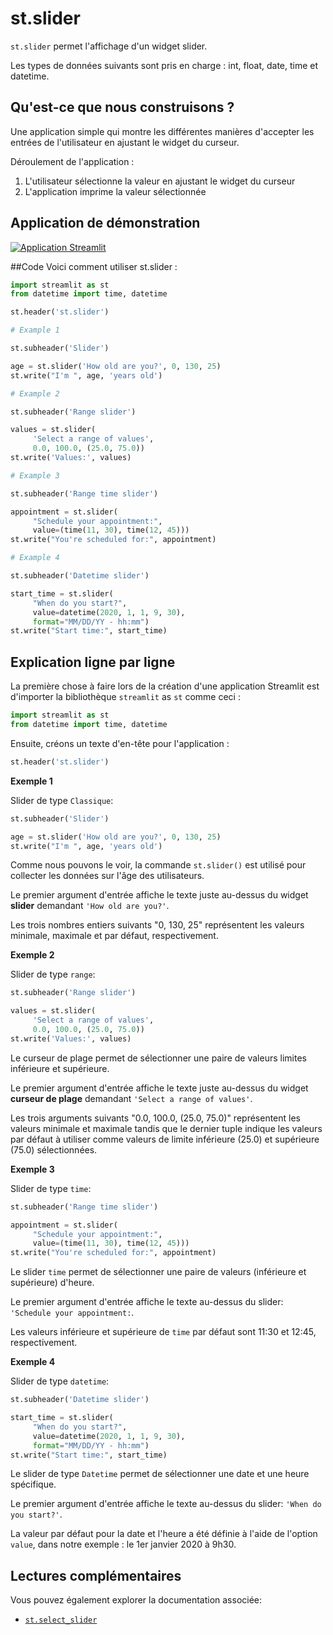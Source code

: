 # st.slider

`st.slider` permet l'affichage d'un widget slider.

Les types de données suivants sont pris en charge : int, float, date, time et datetime.

## Qu'est-ce que nous construisons ?

Une application simple qui montre les différentes manières d'accepter les entrées de l'utilisateur en ajustant le widget du curseur.

Déroulement de l'application :
1. L'utilisateur sélectionne la valeur en ajustant le widget du curseur
2. L'application imprime la valeur sélectionnée

## Application de démonstration

[![Application Streamlit](https://static.streamlit.io/badges/streamlit_badge_black_white.svg)](https://share.streamlit.io/dataprofessor/st.slider/)


##Code
Voici comment utiliser st.slider :

```python
import streamlit as st
from datetime import time, datetime

st.header('st.slider')

# Example 1

st.subheader('Slider')

age = st.slider('How old are you?', 0, 130, 25)
st.write("I'm ", age, 'years old')

# Example 2

st.subheader('Range slider')

values = st.slider(
     'Select a range of values',
     0.0, 100.0, (25.0, 75.0))
st.write('Values:', values)

# Example 3

st.subheader('Range time slider')

appointment = st.slider(
     "Schedule your appointment:",
     value=(time(11, 30), time(12, 45)))
st.write("You're scheduled for:", appointment)

# Example 4

st.subheader('Datetime slider')

start_time = st.slider(
     "When do you start?",
     value=datetime(2020, 1, 1, 9, 30),
     format="MM/DD/YY - hh:mm")
st.write("Start time:", start_time)

```


## Explication ligne par ligne
La première chose à faire lors de la création d'une application Streamlit est d'importer la bibliothèque `streamlit` as `st` comme ceci :
```python
import streamlit as st
from datetime import time, datetime
```


Ensuite, créons un texte d'en-tête pour l'application :
```python
st.header('st.slider')
```

**Exemple 1**

Slider de type `Classique`:

```python
st.subheader('Slider')

age = st.slider('How old are you?', 0, 130, 25)
st.write("I'm ", age, 'years old')
```


Comme nous pouvons le voir, la commande `st.slider()` est utilisé pour collecter les données sur l'âge des utilisateurs.

Le premier argument d'entrée affiche le texte juste au-dessus du widget **slider** demandant `'How old are you?'`.

Les trois nombres entiers suivants "0, 130, 25" représentent les valeurs minimale, maximale et par défaut, respectivement.

**Exemple 2**

Slider de type `range`:

```python
st.subheader('Range slider')

values = st.slider(
     'Select a range of values',
     0.0, 100.0, (25.0, 75.0))
st.write('Values:', values)
```

Le curseur de plage permet de sélectionner une paire de valeurs limites inférieure et supérieure.

Le premier argument d'entrée affiche le texte juste au-dessus du widget **curseur de plage** demandant `'Select a range of values'`.

Les trois arguments suivants "0.0, 100.0, (25.0, 75.0)" représentent les valeurs minimale et maximale tandis que le dernier tuple indique les valeurs par défaut à utiliser comme valeurs de limite inférieure (25.0) et supérieure (75.0) sélectionnées.

**Exemple 3**

Slider de type `time`:

```python
st.subheader('Range time slider')

appointment = st.slider(
     "Schedule your appointment:",
     value=(time(11, 30), time(12, 45)))
st.write("You're scheduled for:", appointment)
```

Le slider `time` permet de sélectionner une paire de valeurs (inférieure et supérieure) d'heure.

Le premier argument d'entrée affiche le texte au-dessus du slider: `'Schedule your appointment:`.

Les valeurs inférieure et supérieure de `time` par défaut sont 11:30 et 12:45, respectivement.

**Exemple 4**

Slider de type `datetime`:

```python
st.subheader('Datetime slider')

start_time = st.slider(
     "When do you start?",
     value=datetime(2020, 1, 1, 9, 30),
     format="MM/DD/YY - hh:mm")
st.write("Start time:", start_time)
```

Le slider de type `Datetime` permet de sélectionner une date et une heure spécifique.

Le premier argument d'entrée affiche le texte au-dessus du slider: `'When do you start?'`.

La valeur par défaut pour la date et l'heure a été définie à l'aide de l'option `value`, dans notre exemple : le 1er janvier 2020 à 9h30.

## Lectures complémentaires
Vous pouvez également explorer la documentation associée:
- [`st.select_slider`](https://docs.streamlit.io/library/api-reference/widgets/st.select_slider)